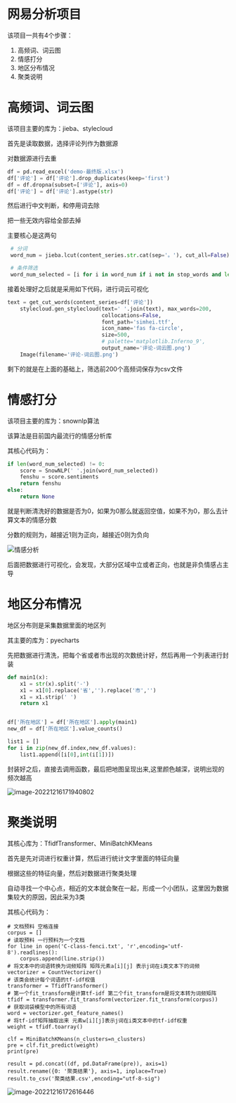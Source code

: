 # 网易分析项目

该项目一共有4个步骤：

1. 高频词、词云图
2. 情感打分
3. 地区分布情况
4. 聚类说明



# 高频词、词云图

该项目主要的库为：jieba、stylecloud



首先是读取数据，选择评论列作为数据源

对数据源进行去重



```Python
df = pd.read_excel('demo-最终版.xlsx')
df['评论'] = df['评论'].drop_duplicates(keep='first')
df = df.dropna(subset=['评论'], axis=0)
df['评论'] = df['评论'].astype(str)
```

然后进行中文判断，和停用词去除

把一些无效内容给全部去掉

主要核心是这两句

```Python
 # 分词
 word_num = jieba.lcut(content_series.str.cat(sep='。'), cut_all=False)

 # 条件筛选
 word_num_selected = [i for i in word_num if i not in stop_words and len(i) >= 2 and is_all_chinese(i) == True]
```



接着处理好之后就是采用如下代码，进行词云可视化

```Python 
text = get_cut_words(content_series=df['评论'])
    stylecloud.gen_stylecloud(text=' '.join(text), max_words=200,
                              collocations=False,
                              font_path='simhei.ttf',
                              icon_name='fas fa-circle',
                              size=500,
                              # palette='matplotlib.Inferno_9',
                              output_name='评论-词云图.png')
    Image(filename='评论-词云图.png')
```

剩下的就是在上面的基础上，筛选前200个高频词保存为csv文件



# 情感打分

该项目主要的库为：snownlp算法

该算法是目前国内最流行的情感分析库

其核心代码为：

```python 
if len(word_num_selected) != 0:
	score = SnowNLP(' '.join(word_num_selected))
	fenshu = score.sentiments
	return fenshu
else:
	return None
```

就是判断清洗好的数据是否为0，如果为0那么就返回空值，如果不为0，那么去计算文本的情感分数



分数的规则为，越接近1则为正向，越接近0则为负向

![情感分析](https://cdn.jsdelivr.net/gh/13060923171/images@main/img/%E6%83%85%E6%84%9F%E5%88%86%E6%9E%90.jpg)

后面把数据进行可视化，会发现，大部分区域中立或者正向，也就是非负情感占主导



# 地区分布情况

地区分布则是采集数据里面的地区列

其主要的库为：pyecharts



先把数据进行清洗，把每个省或者市出现的次数统计好，然后再用一个列表进行封装

```Python 
def main1(x):
    x1 = str(x).split('-')
    x1 = x1[0].replace('省','').replace('市','')
    x1 = x1.strip(' ')
    return x1


df['所在地区'] = df['所在地区'].apply(main1)
new_df = df['所在地区'].value_counts()

list1 = []
for i in zip(new_df.index,new_df.values):
    list1.append([i[0],int(i[1])])
```

封装好之后，直接去调用函数，最后把地图呈现出来,这里颜色越深，说明出现的频次越高

![image-20221216171940802](https://cdn.jsdelivr.net/gh/13060923171/images@main/img/image-20221216171940802.png)



# 聚类说明

其核心库为：TfidfTransformer、MiniBatchKMeans

首先是先对词进行权重计算，然后进行统计文字里面的特征向量

根据这些的特征向量，然后对数据进行聚类处理

自动寻找一个中心点，相近的文本就会聚在一起，形成一个小团队，这里因为数据集较大的原因，因此采为3类

其核心代码为：

```
# 文档预料 空格连接
corpus = []
# 读取预料 一行预料为一个文档
for line in open('C-class-fenci.txt', 'r',encoding='utf-8').readlines():
    corpus.append(line.strip())
# 将文本中的词语转换为词频矩阵 矩阵元素a[i][j] 表示j词在i类文本下的词频
vectorizer = CountVectorizer()
# 该类会统计每个词语的tf-idf权值
transformer = TfidfTransformer()
# 第一个fit_transform是计算tf-idf 第二个fit_transform是将文本转为词频矩阵
tfidf = transformer.fit_transform(vectorizer.fit_transform(corpus))
# 获取词袋模型中的所有词语
word = vectorizer.get_feature_names()
# 将tf-idf矩阵抽取出来 元素w[i][j]表示j词在i类文本中的tf-idf权重
weight = tfidf.toarray()
```

```
clf = MiniBatchKMeans(n_clusters=n_clusters)
pre = clf.fit_predict(weight)
print(pre)

result = pd.concat((df, pd.DataFrame(pre)), axis=1)
result.rename({0: '聚类结果'}, axis=1, inplace=True)
result.to_csv('聚类结果.csv',encoding="utf-8-sig")
```

![image-20221216172616446](https://cdn.jsdelivr.net/gh/13060923171/images@main/img/image-20221216172616446.png)